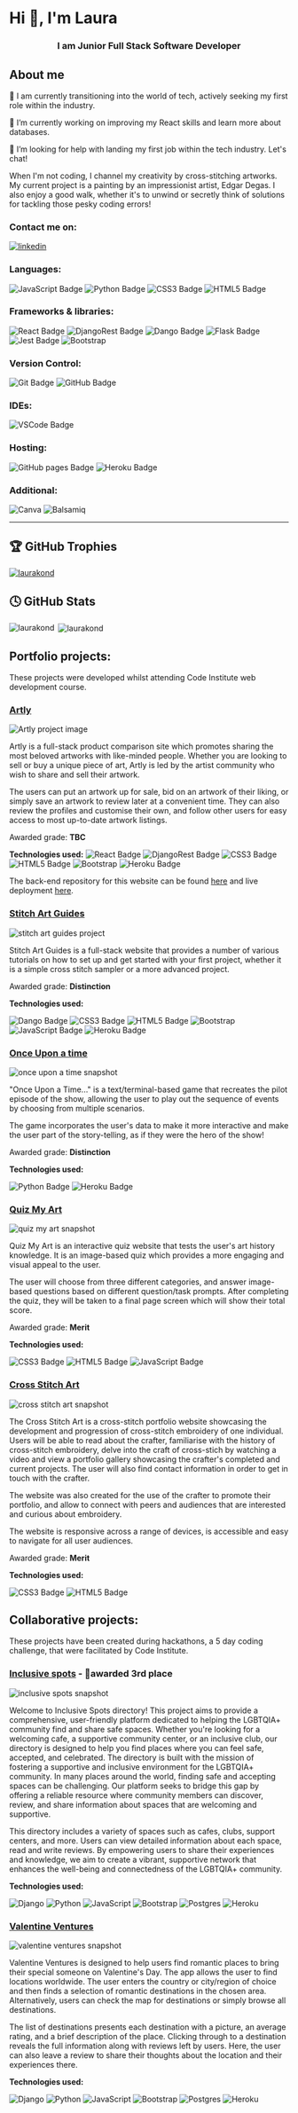 <h1>Hi 👋, I'm Laura</h1>
<h3 align="center">I am Junior Full Stack Software Developer</h3>

## About me

🛅 I am currently transitioning into the world of tech, actively seeking my first role within the industry.

🔭 I’m currently working on improving my React skills and learn more about databases.

🤔 I’m looking for help with landing my first job within the tech industry. Let's chat!

When I'm not coding, I channel my creativity by cross-stitching artworks. My current project is a painting by an impressionist artist, Edgar Degas. I also enjoy a good walk, whether it's to unwind or secretly think of solutions for tackling those pesky coding errors!

### Contact me on:

[<img src='https://img.shields.io/badge/LinkedIn-0077B5?style=for-the-badge&logo=linkedin&logoColor=white' alt='linkedin'>](https://www.linkedin.com/in/laurakondrataite/)

### Languages:

![JavaScript Badge](https://img.shields.io/badge/JavaScript-323330?style=for-the-badge&logo=javascript&logoColor=F7DF1E)
![Python Badge](https://img.shields.io/badge/Python-FFD43B?style=for-the-badge&logo=python&logoColor=blue)
![CSS3 Badge](https://img.shields.io/badge/CSS3-1572B6?style=for-the-badge&logo=css3&logoColor=white)
![HTML5 Badge](https://img.shields.io/badge/HTML5-E34F26?style=for-the-badge&logo=html5&logoColor=white)

### Frameworks & libraries:

![React Badge](https://img.shields.io/badge/React-20232A?style=for-the-badge&logo=react&logoColor=61DAFB)
![DjangoRest Badge](https://img.shields.io/badge/django%20rest-ff1709?style=for-the-badge&logo=django&logoColor=white)
![Dango Badge](https://img.shields.io/badge/Django-092E20?style=for-the-badge&logo=django&logoColor=green)
![Flask Badge](https://img.shields.io/badge/Flask-000000?style=for-the-badge&logo=flask&logoColor=white)
![Jest Badge](https://img.shields.io/badge/Jest-C21325?style=for-the-badge&logo=jest&logoColor=white)
![Bootstrap](https://img.shields.io/badge/Bootstrap-563D7C?style=for-the-badge&logo=bootstrap&logoColor=white)

### Version Control:

![Git Badge](https://img.shields.io/badge/GIT-E44C30?style=for-the-badge&logo=git&logoColor=white)
![GitHub Badge](https://img.shields.io/badge/GitHub-100000?style=for-the-badge&logo=github&logoColor=white)

### IDEs:

![VSCode Badge](https://img.shields.io/badge/Visual_Studio_Code-0078D4?style=for-the-badge&logo=visual%20studio%20code&logoColor=white)

### Hosting:

![GitHub pages Badge](https://img.shields.io/badge/GitHub%20Pages-222222?style=for-the-badge&logo=GitHub%20Pages&logoColor=white)
![Heroku Badge](https://img.shields.io/badge/heroku-%23430098.svg?style=for-the-badge&logo=heroku&logoColor=white)

### Additional:

![Canva](https://img.shields.io/badge/Canva-%2300C4CC.svg?style=for-the-badge&logo=Canva&logoColor=white)
![Balsamiq](https://img.shields.io/badge/Balsamiq-100000.svg?style=for-the-badge&logo=Balsamiq&logoColor=white)

<hr>

## 🏆 GitHub Trophies

<p align="left"> <a href="https://github.com/ryo-ma/github-profile-trophy"><img src="https://github-profile-trophy.vercel.app/?username=laurakond" alt="laurakond" /></a> </p>

## 🕓 GitHub Stats

<p><img align="left" src="https://github-readme-stats.vercel.app/api/top-langs?username=laurakond&show_icons=true&locale=en&layout=compact&theme=transparent" alt="laurakond" /></p>

<p>&nbsp;<img align="center" src="https://github-readme-stats.vercel.app/api?username=laurakond&show_icons=true&locale=en&theme=transparent" alt="laurakond" /></p>

## Portfolio projects:

These projects were developed whilst attending Code Institute web development course.

### [Artly](https://artly-a211b809ae81.herokuapp.com/)

![Artly project image](https://github.com/laurakond/artly/raw/main/documentation/images/features/am-i-responsive.jpg)

Artly is a full-stack product comparison site which promotes sharing the most beloved artworks with like-minded people. Whether you are looking to sell or buy a unique piece of art, Artly is led by the artist community who wish to share and sell their artwork.

The users can put an artwork up for sale, bid on an artwork of their liking, or simply save an artwork to review later at a convenient time. They can also review the profiles and customise their own, and follow other users for easy access to most up-to-date artwork listings.

Awarded grade: **TBC**

**Technologies used:**
![React Badge](https://img.shields.io/badge/React-20232A?style=for-the-badge&logo=react&logoColor=61DAFB)
![DjangoRest Badge](https://img.shields.io/badge/django%20rest-ff1709?style=for-the-badge&logo=django&logoColor=white)
![CSS3 Badge](https://img.shields.io/badge/CSS3-1572B6?style=for-the-badge&logo=css3&logoColor=white)
![HTML5 Badge](https://img.shields.io/badge/HTML5-E34F26?style=for-the-badge&logo=html5&logoColor=white)
![Bootstrap](https://img.shields.io/badge/Bootstrap-563D7C?style=for-the-badge&logo=bootstrap&logoColor=white)
![Heroku Badge](https://img.shields.io/badge/heroku-%23430098.svg?style=for-the-badge&logo=heroku&logoColor=white)

The back-end repository for this website can be found [here](https://github.com/laurakond/artly-api) and live deployment [here](https://artly-api-a39d790259f4.herokuapp.com/).

### [Stitch Art Guides](https://stitch-art-guides-pp4-5a679feed1e1.herokuapp.com/)

![stitch art guides project](https://github.com/laurakond/Stitch-Art-Guides-pp4/raw/main/documentation/images/features/am-i-responsive.jpeg)

Stitch Art Guides is a full-stack website that provides a number of various tutorials on how to set up and get started with your first project, whether it is a simple cross stitch sampler or a more advanced project.

Awarded grade: **Distinction**

**Technologies used:**

![Dango Badge](https://img.shields.io/badge/Django-092E20?style=for-the-badge&logo=django&logoColor=green)
![CSS3 Badge](https://img.shields.io/badge/CSS3-1572B6?style=for-the-badge&logo=css3&logoColor=white)
![HTML5 Badge](https://img.shields.io/badge/HTML5-E34F26?style=for-the-badge&logo=html5&logoColor=white)
![Bootstrap](https://img.shields.io/badge/Bootstrap-563D7C?style=for-the-badge&logo=bootstrap&logoColor=white)
![JavaScript Badge](https://img.shields.io/badge/JavaScript-323330?style=for-the-badge&logo=javascript&logoColor=F7DF1E)
![Heroku Badge](https://img.shields.io/badge/heroku-%23430098.svg?style=for-the-badge&logo=heroku&logoColor=white)

### [Once Upon a time](https://once-upon-a-time-f214671524cd.herokuapp.com/)

![once upon a time snapshot](https://github.com/laurakond/Once-Upon-a-Time/raw/main/assets/documentation/images/feature-screenshots/once-upon-a-time-logo.jpeg)

"Once Upon a Time..." is a text/terminal-based game that recreates the pilot episode of the show, allowing the user to play out the sequence of events by choosing from multiple scenarios.

The game incorporates the user's data to make it more interactive and make the user part of the story-telling, as if they were the hero of the show!

Awarded grade: **Distinction**

**Technologies used:**

![Python Badge](https://img.shields.io/badge/Python-FFD43B?style=for-the-badge&logo=python&logoColor=blue)
![Heroku Badge](https://img.shields.io/badge/heroku-%23430098.svg?style=for-the-badge&logo=heroku&logoColor=white)

### [Quiz My Art](https://laurakond.github.io/quiz-my-art/)

![quiz my art snapshot](https://github.com/laurakond/quiz-my-art/raw/main/assets/documentation/features-images/am-i-responsive.webp)

Quiz My Art is an interactive quiz website that tests the user's art history knowledge. It is an image-based quiz which provides a more engaging and visual appeal to the user.

The user will choose from three different categories, and answer image-based questions based on different question/task prompts. After completing the quiz, they will be taken to a final page screen which will show their total score.

Awarded grade: **Merit**

**Technologies used:**

![CSS3 Badge](https://img.shields.io/badge/CSS3-1572B6?style=for-the-badge&logo=css3&logoColor=white)
![HTML5 Badge](https://img.shields.io/badge/HTML5-E34F26?style=for-the-badge&logo=html5&logoColor=white)
![JavaScript Badge](https://img.shields.io/badge/JavaScript-323330?style=for-the-badge&logo=javascript&logoColor=F7DF1E)

### [Cross Stitch Art](https://laurakond.github.io/Cross-Stitch-Art/)

![cross stitch art snapshot](https://github.com/laurakond/Cross-Stitch-Art/raw/main/assets/documentation/am-i-responsive-all-pages.jpg)

The Cross Stitch Art is a cross-stitch portfolio website showcasing the development and progression of cross-stitch embroidery of one individual. Users will be able to read about the crafter, familiarise with the history of cross-stitch embroidery, delve into the craft of cross-stich by watching a video and view a portfolio gallery showcasing the crafter's completed and current projects. The user will also find contact information in order to get in touch with the crafter.

The website was also created for the use of the crafter to promote their portfolio, and allow to connect with peers and audiences that are interested and curious about embroidery.

The website is responsive across a range of devices, is accessible and easy to navigate for all user audiences.

Awarded grade: **Merit**

**Technologies used:**

![CSS3 Badge](https://img.shields.io/badge/CSS3-1572B6?style=for-the-badge&logo=css3&logoColor=white)
![HTML5 Badge](https://img.shields.io/badge/HTML5-E34F26?style=for-the-badge&logo=html5&logoColor=white)

## Collaborative projects:

These projects have been created during hackathons, a 5 day coding challenge, that were facilitated by Code Institute.

### [Inclusive spots](https://prideful-programmers-01c026806d6f.herokuapp.com/) - 🥉awarded 3rd place

![inclusive spots snapshot](https://camo.githubusercontent.com/ee2372dce11f1aeb5b4414abde1d74d1987dc80e9f0856f6b48a6497b71f0740/68747470733a2f2f7265732e636c6f7564696e6172792e636f6d2f646a646566626e696a2f696d6167652f75706c6f61642f76313731383935363332362f556e7469746c65645f64657369676e5f315f726c706679762e706e67)

Welcome to Inclusive Spots directory! This project aims to provide a comprehensive, user-friendly platform dedicated to helping the LGBTQIA+ community find and share safe spaces. Whether you're looking for a welcoming cafe, a supportive community center, or an inclusive club, our directory is designed to help you find places where you can feel safe, accepted, and celebrated. The directory is built with the mission of fostering a supportive and inclusive environment for the LGBTQIA+ community. In many places around the world, finding safe and accepting spaces can be challenging. Our platform seeks to bridge this gap by offering a reliable resource where community members can discover, review, and share information about spaces that are welcoming and supportive.

This directory includes a variety of spaces such as cafes, clubs, support centers, and more. Users can view detailed information about each space, read and write reviews. By empowering users to share their experiences and knowledge, we aim to create a vibrant, supportive network that enhances the well-being and connectedness of the LGBTQIA+ community.

**Technologies used:**

![Django](https://img.shields.io/badge/django-%23092E20.svg?style=for-the-badge&logo=django&logoColor=white)
![Python](https://img.shields.io/badge/python-3670A0?style=for-the-badge&logo=python&logoColor=ffdd54)
![JavaScript](https://img.shields.io/badge/javascript-%23323330.svg?style=for-the-badge&logo=javascript&logoColor=%23F7DF1E)
![Bootstrap](https://img.shields.io/badge/bootstrap-%238511FA.svg?style=for-the-badge&logo=bootstrap&logoColor=white)
![Postgres](https://img.shields.io/badge/postgres-%23316192.svg?style=for-the-badge&logo=postgresql&logoColor=white)
![Heroku](https://img.shields.io/badge/heroku-%23430098.svg?style=for-the-badge&logo=heroku&logoColor=white)

### [Valentine Ventures](https://travelcupid-8ccb9d827f84.herokuapp.com/)

![valentine ventures snapshot](https://github.com/SamMartin92/hackathon-team-10/raw/main/static/images/home-page-collage-heart.png)

Valentine Ventures is designed to help users find romantic places to bring their special someone on Valentine's Day. The app allows the user to find locations worldwide. The user enters the country or city/region of choice and then finds a selection of romantic destinations in the chosen area. Alternatively, users can check the map for destinations or simply browse all destinations.

The list of destinations presents each destination with a picture, an average rating, and a brief description of the place. Clicking through to a destination reveals the full information along with reviews left by users. Here, the user can also leave a review to share their thoughts about the location and their experiences there.

**Technologies used:**

![Django](https://img.shields.io/badge/django-%23092E20.svg?style=for-the-badge&logo=django&logoColor=white)
![Python](https://img.shields.io/badge/python-3670A0?style=for-the-badge&logo=python&logoColor=ffdd54)
![JavaScript](https://img.shields.io/badge/javascript-%23323330.svg?style=for-the-badge&logo=javascript&logoColor=%23F7DF1E)
![Bootstrap](https://img.shields.io/badge/bootstrap-%238511FA.svg?style=for-the-badge&logo=bootstrap&logoColor=white)
![Postgres](https://img.shields.io/badge/postgres-%23316192.svg?style=for-the-badge&logo=postgresql&logoColor=white)
![Heroku](https://img.shields.io/badge/heroku-%23430098.svg?style=for-the-badge&logo=heroku&logoColor=white)
